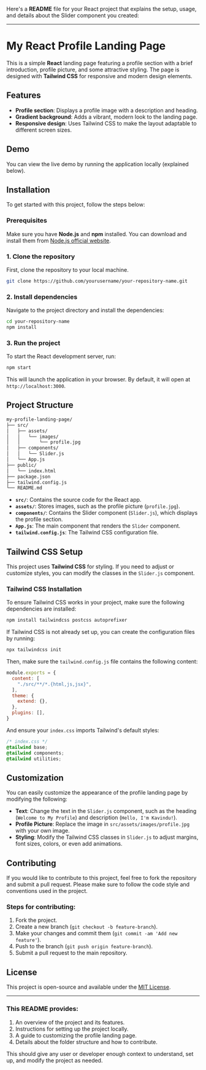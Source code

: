 Here's a **README** file for your React project that explains the setup, usage, and details about the Slider component you created:

---

# My React Profile Landing Page

This is a simple **React** landing page featuring a profile section with a brief introduction, profile picture, and some attractive styling. The page is designed with **Tailwind CSS** for responsive and modern design elements.

## Features

- **Profile section**: Displays a profile image with a description and heading.
- **Gradient background**: Adds a vibrant, modern look to the landing page.
- **Responsive design**: Uses Tailwind CSS to make the layout adaptable to different screen sizes.

## Demo

You can view the live demo by running the application locally (explained below).

## Installation

To get started with this project, follow the steps below:

### Prerequisites

Make sure you have **Node.js** and **npm** installed. You can download and install them from [Node.js official website](https://nodejs.org/).

### 1. Clone the repository

First, clone the repository to your local machine.

```bash
git clone https://github.com/yourusername/your-repository-name.git
```

### 2. Install dependencies

Navigate to the project directory and install the dependencies:

```bash
cd your-repository-name
npm install
```

### 3. Run the project

To start the React development server, run:

```bash
npm start
```

This will launch the application in your browser. By default, it will open at `http://localhost:3000`.

## Project Structure

```bash
my-profile-landing-page/
├── src/
│   ├── assets/
│   │   └── images/
│   │       └── profile.jpg
│   ├── components/
│   │   └── Slider.js
│   └── App.js
├── public/
│   └── index.html
├── package.json
├── tailwind.config.js
└── README.md
```

- **`src/`**: Contains the source code for the React app.
- **`assets/`**: Stores images, such as the profile picture (`profile.jpg`).
- **`components/`**: Contains the Slider component (`Slider.js`), which displays the profile section.
- **`App.js`**: The main component that renders the `Slider` component.
- **`tailwind.config.js`**: The Tailwind CSS configuration file.

## Tailwind CSS Setup

This project uses **Tailwind CSS** for styling. If you need to adjust or customize styles, you can modify the classes in the `Slider.js` component.

### Tailwind CSS Installation

To ensure Tailwind CSS works in your project, make sure the following dependencies are installed:

```bash
npm install tailwindcss postcss autoprefixer
```

If Tailwind CSS is not already set up, you can create the configuration files by running:

```bash
npx tailwindcss init
```

Then, make sure the `tailwind.config.js` file contains the following content:

```javascript
module.exports = {
  content: [
    "./src/**/*.{html,js,jsx}",
  ],
  theme: {
    extend: {},
  },
  plugins: [],
}
```

And ensure your `index.css` imports Tailwind's default styles:

```css
/* index.css */
@tailwind base;
@tailwind components;
@tailwind utilities;
```

## Customization

You can easily customize the appearance of the profile landing page by modifying the following:

- **Text**: Change the text in the `Slider.js` component, such as the heading (`Welcome to My Profile`) and description (`Hello, I'm Kavindu!`).
- **Profile Picture**: Replace the image in `src/assets/images/profile.jpg` with your own image.
- **Styling**: Modify the Tailwind CSS classes in `Slider.js` to adjust margins, font sizes, colors, or even add animations.

## Contributing

If you would like to contribute to this project, feel free to fork the repository and submit a pull request. Please make sure to follow the code style and conventions used in the project.

### Steps for contributing:
1. Fork the project.
2. Create a new branch (`git checkout -b feature-branch`).
3. Make your changes and commit them (`git commit -am 'Add new feature'`).
4. Push to the branch (`git push origin feature-branch`).
5. Submit a pull request to the main repository.

## License

This project is open-source and available under the [MIT License](LICENSE).

---

### This README provides:
1. An overview of the project and its features.
2. Instructions for setting up the project locally.
3. A guide to customizing the profile landing page.
4. Details about the folder structure and how to contribute.

This should give any user or developer enough context to understand, set up, and modify the project as needed.